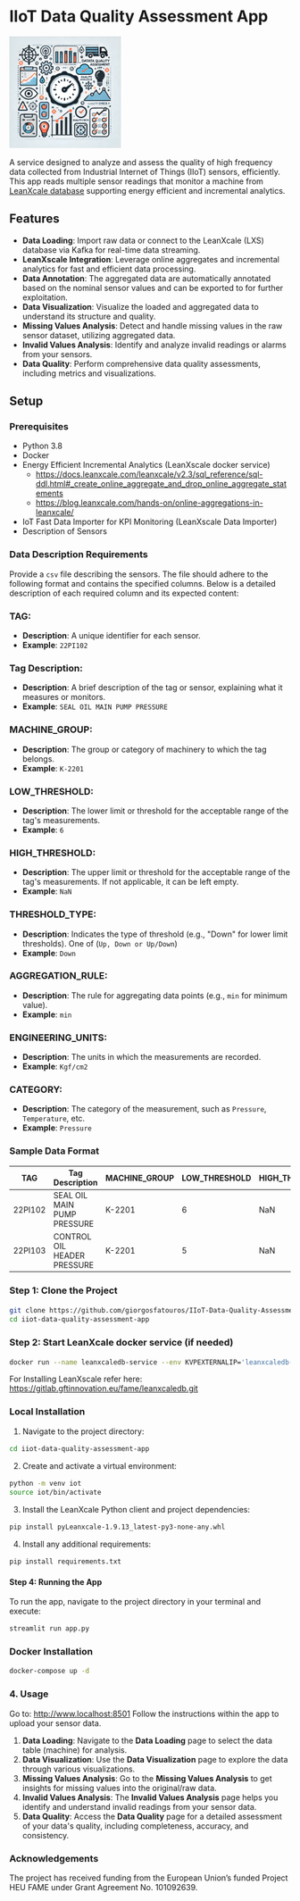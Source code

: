 # IIoT Data Quality Assessment App
<img src="static/logo.webp" alt="IIoT Data Quality Assessment App Icon" width="200" style="align:left;"/>

A service designed to analyze and assess the quality of high frequency data collected from Industrial Internet of Things (IIoT) sensors, efficiently. 
This app reads multiple sensor readings that monitor a machine from [LeanXcale database](https://www.leanxcale.com/real-time-analytics) supporting energy efficient and incremental analytics.

## Features 
- **Data Loading**: Import raw data or connect to the LeanXcale (LXS) database via Kafka for real-time data streaming. 
- **LeanXscale Integration**: Leverage online aggregates and incremental analytics for fast and efficient data processing. 
- **Data Annotation**: The aggregated data are automatically annotated based on the nominal sensor values and can be exported to for further exploitation. 
- **Data Visualization**: Visualize the loaded and aggregated data to understand its structure and quality. 
- **Missing Values Analysis**: Detect and handle missing values in the raw sensor dataset, utilizing aggregated data. 
- **Invalid Values Analysis**: Identify and analyze invalid readings or alarms from your sensors. 
- **Data Quality**: Perform comprehensive data quality assessments, including metrics and visualizations.

## Setup
### Prerequisites
- Python 3.8 
- Docker
- Energy Efficient Incremental Analytics (LeanXscale docker service)
  - https://docs.leanxcale.com/leanxcale/v2.3/sql_reference/sql-ddl.html#_create_online_aggregate_and_drop_online_aggregate_statements
  - https://blog.leanxcale.com/hands-on/online-aggregations-in-leanxcale/
- IoT Fast Data Importer for KPI Monitoring (LeanXscale Data Importer)
- Description of Sensors


### Data Description Requirements

Provide a `csv` file describing the sensors. The file should adhere to the following format and contains the specified columns. Below is a detailed description of each required column and its expected content:

### TAG:
- **Description**: A unique identifier for each sensor.
- **Example**: `22PI102`

### Tag Description:
- **Description**: A brief description of the tag or sensor, explaining what it measures or monitors.
- **Example**: `SEAL OIL MAIN PUMP PRESSURE`

### MACHINE_GROUP:
- **Description**: The group or category of machinery to which the tag belongs.
- **Example**: `K-2201`

### LOW_THRESHOLD:
- **Description**: The lower limit or threshold for the acceptable range of the tag's measurements.
- **Example**: `6`

### HIGH_THRESHOLD:
- **Description**: The upper limit or threshold for the acceptable range of the tag's measurements. If not applicable, it can be left empty.
- **Example**: `NaN`

### THRESHOLD_TYPE:
- **Description**: Indicates the type of threshold (e.g., "Down" for lower limit thresholds). One of (`Up, Down or Up/Down`)
- **Example**: `Down`

### AGGREGATION_RULE:
- **Description**: The rule for aggregating data points (e.g., `min` for minimum value).
- **Example**: `min`

### ENGINEERING_UNITS:
- **Description**: The units in which the measurements are recorded.
- **Example**: `Kgf/cm2`

### CATEGORY:
- **Description**: The category of the measurement, such as `Pressure`, `Temperature`, etc.
- **Example**: `Pressure`

### Sample Data Format

| TAG     | Tag Description                         | MACHINE_GROUP | LOW_THRESHOLD | HIGH_THRESHOLD | THRESHOLD_TYPE | AGGREGATION_RULE | ENGINEERING_UNITS | CATEGORY |
|---------|-----------------------------------------|---------------|---------------|----------------|----------------|------------------|-------------------|----------|
| 22PI102 | SEAL OIL MAIN PUMP PRESSURE             | K-2201 | 6             | NaN            | Down           | min              | Kgf/cm2           | Pressure |
| 22PI103 | CONTROL OIL HEADER PRESSURE             | K-2201 | 5             | NaN            | Down

### Step 1: Clone the Project
```bash
git clone https://github.com/giorgosfatouros/IIoT-Data-Quality-Assessment.git
cd iiot-data-quality-assessment-app
```

### Step 2: Start LeanXcale docker service (if needed)
```bash
docker run --name leanxcaledb-service --env KVPEXTERNALIP='leanxcaledb-service!9800' -p 0.0.0.0:1529:1529 -d ferrari 
```
For Installing LeanXscale refer here: https://gitlab.gftinnovation.eu/fame/leanxcaledb.git

### Local Installation

1. Navigate to the project directory:

```bash
cd iiot-data-quality-assessment-app

```
2. Create and activate a virtual environment:
```bash
python -m venv iot
source iot/bin/activate
```

3. Install the LeanXcale Python client and project dependencies:
```bash
pip install pyLeanxcale-1.9.13_latest-py3-none-any.whl 
```
4. Install any additional requirements:
```bash
pip install requirements.txt
```
#### Step 4: Running the App
To run the app, navigate to the project directory in your terminal and execute:
```bash
streamlit run app.py
```
### Docker Installation 

```bash
docker-compose up -d
```

### 4. Usage 
Go to: http://www.localhost:8501
Follow the instructions within the app to upload your sensor data.
 1. **Data Loading**: Navigate to the **Data Loading** page to select the data table (machine) for analysis.
 2. **Data Visualization**: Use the **Data Visualization** page to explore the data through various visualizations.
 3. **Missing Values Analysis**: Go to the **Missing Values Analysis** to get insights for missing values into the original/raw data.
 4. **Invalid Values Analysis**: The **Invalid Values Analysis** page helps you identify and understand invalid readings from your sensor data.
 5. **Data Quality**: Access the **Data Quality** page for a detailed assessment of your data's quality, including completeness, accuracy, and consistency.

### Acknowledgements
The project has received funding from the European Union’s funded Project HEU FAME under Grant Agreement No. 101092639.

